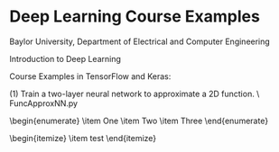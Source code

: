 # Deep Learning Course Examples
Baylor University, Department of Electrical and Computer Engineering

Introduction to Deep Learning

Course Examples in TensorFlow and Keras:

(1) Train a two-layer neural network to approximate a 2D function. \\
    FuncApproxNN.py

\begin{enumerate}
	\item One
	\item Two
	\item Three
\end{enumerate}

\begin{itemize}
\item test
\end{itemize}
